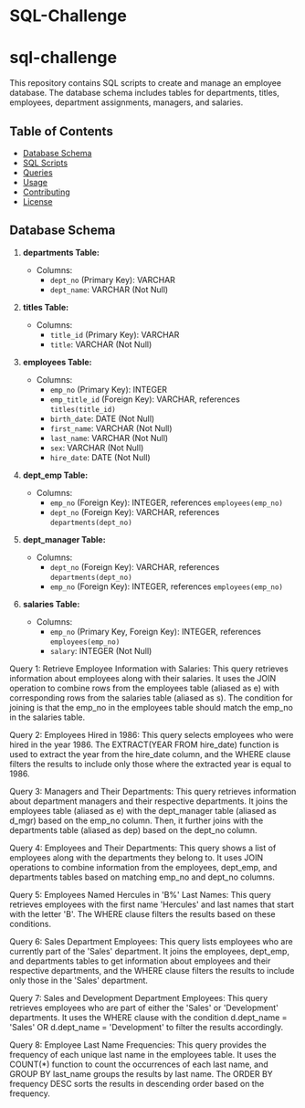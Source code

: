 # SQL-Challenge

# sql-challenge

This repository contains SQL scripts to create and manage an employee database. The database schema includes tables for departments, titles, employees, department assignments, managers, and salaries.

## Table of Contents
- [Database Schema](#database-schema)
- [SQL Scripts](#sql-scripts)
- [Queries](#queries)
- [Usage](#usage)
- [Contributing](#contributing)
- [License](#license)

## Database Schema

1. **departments Table:**
   - Columns:
     - `dept_no` (Primary Key): VARCHAR
     - `dept_name`: VARCHAR (Not Null)

2. **titles Table:**
   - Columns:
     - `title_id` (Primary Key): VARCHAR
     - `title`: VARCHAR (Not Null)

3. **employees Table:**
   - Columns:
     - `emp_no` (Primary Key): INTEGER
     - `emp_title_id` (Foreign Key): VARCHAR, references `titles(title_id)`
     - `birth_date`: DATE (Not Null)
     - `first_name`: VARCHAR (Not Null)
     - `last_name`: VARCHAR (Not Null)
     - `sex`: VARCHAR (Not Null)
     - `hire_date`: DATE (Not Null)

4. **dept_emp Table:**
   - Columns:
     - `emp_no` (Foreign Key): INTEGER, references `employees(emp_no)`
     - `dept_no` (Foreign Key): VARCHAR, references `departments(dept_no)`

5. **dept_manager Table:**
   - Columns:
     - `dept_no` (Foreign Key): VARCHAR, references `departments(dept_no)`
     - `emp_no` (Foreign Key): INTEGER, references `employees(emp_no)`

6. **salaries Table:**
   - Columns:
     - `emp_no` (Primary Key, Foreign Key): INTEGER, references `employees(emp_no)`
     - `salary`: INTEGER (Not Null)



Query 1: Retrieve Employee Information with Salaries:
This query retrieves information about employees along with their salaries. It uses the JOIN operation to combine rows from the employees table (aliased as e) with corresponding rows from the salaries table (aliased as s). The condition for joining is that the emp_no in the employees table should match the emp_no in the salaries table.

Query 2: Employees Hired in 1986:
This query selects employees who were hired in the year 1986. The EXTRACT(YEAR FROM hire_date) function is used to extract the year from the hire_date column, and the WHERE clause filters the results to include only those where the extracted year is equal to 1986.

Query 3: Managers and Their Departments:
This query retrieves information about department managers and their respective departments. It joins the employees table (aliased as e) with the dept_manager table (aliased as d_mgr) based on the emp_no column. Then, it further joins with the departments table (aliased as dep) based on the dept_no column.

Query 4: Employees and Their Departments:
This query shows a list of employees along with the departments they belong to. It uses JOIN operations to combine information from the employees, dept_emp, and departments tables based on matching emp_no and dept_no columns.

Query 5: Employees Named Hercules in 'B%' Last Names:
This query retrieves employees with the first name 'Hercules' and last names that start with the letter 'B'. The WHERE clause filters the results based on these conditions.

Query 6: Sales Department Employees:
This query lists employees who are currently part of the 'Sales' department. It joins the employees, dept_emp, and departments tables to get information about employees and their respective departments, and the WHERE clause filters the results to include only those in the 'Sales' department.

Query 7: Sales and Development Department Employees:
This query retrieves employees who are part of either the 'Sales' or 'Development' departments. It uses the WHERE clause with the condition d.dept_name = 'Sales' OR d.dept_name = 'Development' to filter the results accordingly.

Query 8: Employee Last Name Frequencies:
This query provides the frequency of each unique last name in the employees table. It uses the COUNT(*) function to count the occurrences of each last name, and GROUP BY last_name groups the results by last name. The ORDER BY frequency DESC sorts the results in descending order based on the frequency.
